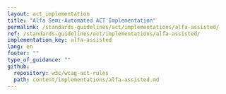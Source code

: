 ```yaml
---
layout: act_implementation
title: "Alfa Semi-Automated ACT Implementation"
permalink: /standards-guidelines/act/implementations/alfa-assisted/
ref: /standards-guidelines/act/implementations/alfa-assisted/
implementation_key: alfa-assisted
lang: en
footer: ""
type_of_guidance: ""
github:
  repository: w3c/wcag-act-rules
  path: content/implementations/alfa-assisted.md
---
```

